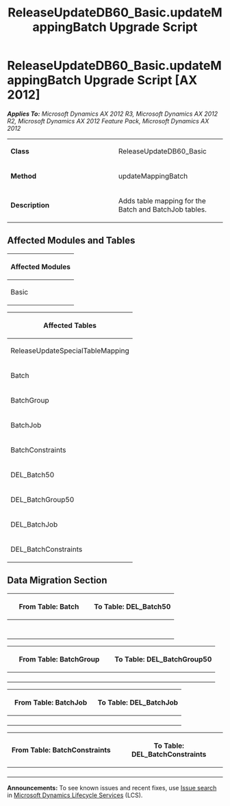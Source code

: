 ﻿---
title: ReleaseUpdateDB60_Basic.updateMappingBatch Upgrade Script
TOCTitle: ReleaseUpdateDB60_Basic.updateMappingBatch Upgrade Script
ms:assetid: ee144809-df8c-26af-c965-b000c0facd5a
ms:mtpsurl: https://msdn.microsoft.com/en-us/library/JJ719983(v=AX.60)
ms:contentKeyID: 49712055
ms.date: 05/18/2015
mtps_version: v=AX.60
---

# ReleaseUpdateDB60\_Basic.updateMappingBatch Upgrade Script [AX 2012]


_**Applies To:** Microsoft Dynamics AX 2012 R3, Microsoft Dynamics AX 2012 R2, Microsoft Dynamics AX 2012 Feature Pack, Microsoft Dynamics AX 2012_

<table>
<colgroup>
<col style="width: 50%" />
<col style="width: 50%" />
</colgroup>
<tbody>
<tr class="odd">
<td><p><strong>Class</strong></p></td>
<td><p>ReleaseUpdateDB60_Basic</p></td>
</tr>
<tr class="even">
<td><p><strong>Method</strong></p></td>
<td><p>updateMappingBatch</p></td>
</tr>
<tr class="odd">
<td><p><strong>Description</strong></p></td>
<td><p>Adds table mapping for the Batch and BatchJob tables.</p></td>
</tr>
</tbody>
</table>


## Affected Modules and Tables

<table>
<colgroup>
<col style="width: 100%" />
</colgroup>
<thead>
<tr class="header">
<th><p>Affected Modules</p></th>
</tr>
</thead>
<tbody>
<tr class="odd">
<td><p>Basic</p></td>
</tr>
</tbody>
</table>


<table>
<colgroup>
<col style="width: 100%" />
</colgroup>
<thead>
<tr class="header">
<th><p>Affected Tables</p></th>
</tr>
</thead>
<tbody>
<tr class="odd">
<td><p>ReleaseUpdateSpecialTableMapping</p></td>
</tr>
<tr class="even">
<td><p>Batch</p></td>
</tr>
<tr class="odd">
<td><p>BatchGroup</p></td>
</tr>
<tr class="even">
<td><p>BatchJob</p></td>
</tr>
<tr class="odd">
<td><p>BatchConstraints</p></td>
</tr>
<tr class="even">
<td><p>DEL_Batch50</p></td>
</tr>
<tr class="odd">
<td><p>DEL_BatchGroup50</p></td>
</tr>
<tr class="even">
<td><p>DEL_BatchJob</p></td>
</tr>
<tr class="odd">
<td><p>DEL_BatchConstraints</p></td>
</tr>
</tbody>
</table>


## Data Migration Section

<table>
<colgroup>
<col style="width: 50%" />
<col style="width: 50%" />
</colgroup>
<thead>
<tr class="header">
<th><p>From Table: Batch</p></th>
<th><p>To Table: DEL_Batch50</p></th>
</tr>
</thead>
<tbody>
<tr class="odd">
<td><p></p></td>
<td><p></p></td>
</tr>
<tr class="even">
<td><p></p></td>
<td><p></p></td>
</tr>
</tbody>
</table>


<table>
<colgroup>
<col style="width: 50%" />
<col style="width: 50%" />
</colgroup>
<thead>
<tr class="header">
<th><p>From Table: BatchGroup</p></th>
<th><p>To Table: DEL_BatchGroup50</p></th>
</tr>
</thead>
<tbody>
<tr class="odd">
<td><p></p></td>
<td><p></p></td>
</tr>
</tbody>
</table>


<table>
<colgroup>
<col style="width: 50%" />
<col style="width: 50%" />
</colgroup>
<thead>
<tr class="header">
<th><p>From Table: BatchJob</p></th>
<th><p>To Table: DEL_BatchJob</p></th>
</tr>
</thead>
<tbody>
<tr class="odd">
<td><p></p></td>
<td><p></p></td>
</tr>
</tbody>
</table>


<table>
<colgroup>
<col style="width: 50%" />
<col style="width: 50%" />
</colgroup>
<thead>
<tr class="header">
<th><p>From Table: BatchConstraints</p></th>
<th><p>To Table: DEL_BatchConstraints</p></th>
</tr>
</thead>
<tbody>
<tr class="odd">
<td><p></p></td>
<td><p></p></td>
</tr>
</tbody>
</table>

  
**Announcements:** To see known issues and recent fixes, use [Issue search](http://go.microsoft.com/fwlink/?linkid=389258) in [Microsoft Dynamics Lifecycle Services](http://go.microsoft.com/fwlink/?linkid=306505) (LCS).

